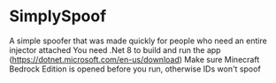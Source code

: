 # SimplySpoof
A simple spoofer that was made quickly for people who need an entire injector attached
You need .Net 8 to build and run the app (https://dotnet.microsoft.com/en-us/download)
Make sure Minecraft Bedrock Edition is opened before you run, otherwise IDs won't spoof
